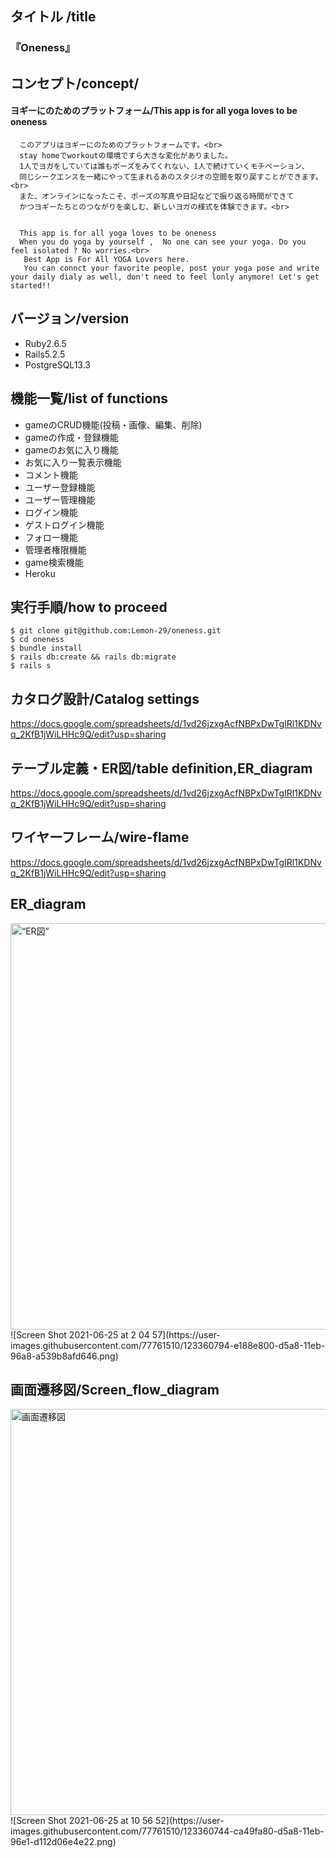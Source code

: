 ## タイトル /title
### 『Oneness』
## コンセプト/concept/ 
#### ヨギーにのためのプラットフォーム/This app is for all yoga loves to be oneness 

      このアプリはヨギーにのためのプラットフォームです。<br>
      stay homeでworkoutの環境ですら大きな変化がありました。
      1人でヨガをしていては誰もポーズをみてくれない、1人で続けていくモチベーション、
      同じシークエンスを一緒にやって生まれるあのスタジオの空間を取り戻すことができます。 <br>
      また、オンラインになったこそ、ポーズの写真や日記などで振り返る時間ができて
      かつヨギーたちとのつながりを楽しむ、新しいヨガの様式を体験できます。<br>


      This app is for all yoga loves to be oneness
      When you do yoga by yourself ,  No one can see your yoga. Do you feel isolated ? No worries.<br>
       Best App is For All YOGA Lovers here.
       You can connct your favorite people, post your yoga pose and write your daily dialy as well, don't need to feel lonly anymore! Let's get started!!
## バージョン/version
* Ruby2.6.5
* Rails5.2.5
* PostgreSQL13.3
## 機能一覧/list of functions
* gameのCRUD機能(投稿・画像、編集、削除)
* gameの作成・登録機能
* gameのお気に入り機能
* お気に入り一覧表示機能
* コメント機能
* ユーザー登録機能
* ユーザー管理機能
* ログイン機能
* ゲストログイン機能
* フォロー機能
* 管理者権限機能
* game検索機能
* Heroku
## 実行手順/how to proceed
````
$ git clone git@github.com:Lemon-29/oneness.git
$ cd oneness
$ bundle install
$ rails db:create && rails db:migrate
$ rails s
````
## カタログ設計/Catalog settings 
https://docs.google.com/spreadsheets/d/1vd26jzxgAcfNBPxDwTgIRl1KDNvq_2KfB1jWiLHHc9Q/edit?usp=sharing
## テーブル定義・ER図/table definition,ER_diagram
https://docs.google.com/spreadsheets/d/1vd26jzxgAcfNBPxDwTgIRl1KDNvq_2KfB1jWiLHHc9Q/edit?usp=sharing
## ワイヤーフレーム/wire-flame
https://docs.google.com/spreadsheets/d/1vd26jzxgAcfNBPxDwTgIRl1KDNvq_2KfB1jWiLHHc9Q/edit?usp=sharing

## ER_diagram
<img src="./public/images/ER_diagram.png" alt=“ER図” width="650px">
![Screen Shot 2021-06-25 at 2 04 57](https://user-images.githubusercontent.com/77761510/123360794-e188e800-d5a8-11eb-96a8-a539b8afd646.png)

## 画面遷移図/Screen_flow_diagram
<img src="./public/images/screen_flow_diagram.png" alt="画面遷移図" width="650px">
![Screen Shot 2021-06-25 at 10 56 52](https://user-images.githubusercontent.com/77761510/123360744-ca49fa80-d5a8-11eb-96e1-d112d06e4e22.png)

